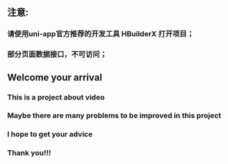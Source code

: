 ## 注意:
### 请使用uni-app官方推荐的开发工具 HBuilderX 打开项目；
### 部分页面数据接口，不可访问；
## Welcome your arrival
### This is a project about video
### Maybe there are many problems to be improved in this project
### I hope to get your advice
### Thank you!!!